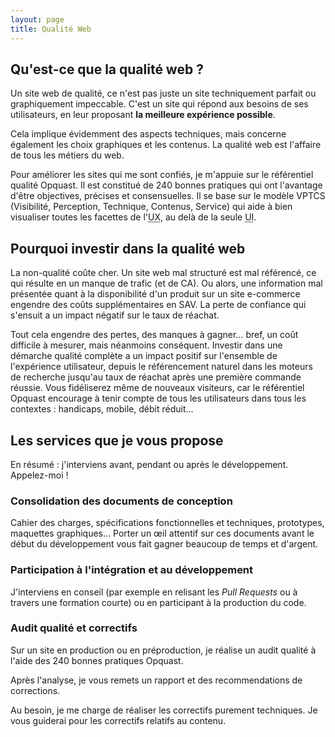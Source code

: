```yaml
---
layout: page
title: Qualité Web
---
```


## Qu'est-ce que la qualité web ?

Un site web de qualité, ce n'est pas juste un site techniquement parfait ou graphiquement impeccable. C'est un site qui répond aux besoins de ses utilisateurs, en leur proposant **la meilleure expérience possible**.

Cela implique évidemment des aspects techniques, mais concerne également les choix graphiques et les contenus. La qualité web est l'affaire de tous les métiers du web.

Pour améliorer les sites qui me sont confiés, je m'appuie sur le référentiel qualité Opquast. Il est constitué de 240 bonnes pratiques qui ont l'avantage d'être objectives, précises et consensuelles. Il se base sur le modèle VPTCS (Visibilité, Perception, Technique, Contenus, Service) qui aide à bien visualiser toutes les facettes de l'<abbr lang="en" title="User Experience">UX</abbr>, au delà de la seule <abbr lang="en" title="User interface">UI</abbr>.

## Pourquoi investir dans la qualité web

La non-qualité coûte cher. Un site web mal structuré est mal référencé, ce qui résulte en un manque de trafic (et de CA). Ou alors, une information mal présentée quant à la disponibilité d'un produit sur un site e-commerce engendre des coûts supplémentaires en SAV. La perte de confiance qui s'ensuit a un impact négatif sur le taux de réachat.

Tout cela engendre des pertes, des manques à gagner… bref, un coût difficile à mesurer, mais néanmoins conséquent. Investir dans une démarche qualité complète a un impact positif sur l'ensemble de l'expérience utilisateur, depuis le référencement naturel dans les moteurs de recherche jusqu'au taux de réachat après une première commande réussie. Vous fidéliserez même de nouveaux visiteurs, car le référentiel Opquast encourage à tenir compte de tous les utilisateurs dans tous les contextes : handicaps, mobile, débit réduit…

## Les services que je vous propose

En résumé : j'interviens avant, pendant ou après le développement. Appelez-moi !

### Consolidation des documents de conception

Cahier des charges, spécifications fonctionnelles et techniques, prototypes, maquettes graphiques… Porter un œil attentif sur ces documents avant le début du développement vous fait gagner beaucoup de temps et d'argent.

### Participation à l'intégration et au développement

J'interviens en conseil (par exemple en relisant les <i lang="en">Pull Requests</i> ou à travers une formation courte) ou en participant à la production du code.


### Audit qualité et correctifs

Sur un site en production ou en préproduction, je réalise un audit qualité à l'aide des 240 bonnes pratiques Opquast.

Après l'analyse, je vous remets un rapport et des recommendations de corrections.

Au besoin, je me charge de réaliser les correctifs purement techniques. Je vous guiderai pour les correctifs relatifs au contenu.